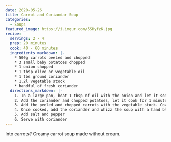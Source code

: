 ```yaml
---
date: 2020-05-26
title: Carrot and Coriandar Soup
categories:
  - Soups
featured_image: https://i.imgur.com/5SHyfzK.jpg
recipe:
  servings: 2 - 4
  prep: 20 minutes
  cook: 40 - 60 minutes
  ingredients_markdown: |-
    * 500g carrots peeled and chopped
    * 3 small baby potatoes chopped
    * 1 onion chopped
    * 1 tbsp olive or vegetable oil
    * 1 tbs ground coriander
    * 1.2l vegetable stock
    * handful of fresh coriander
  directions_markdown: |-
    1. In a large pan, heat 1 tbsp of oil with the onion and let it soften for 5 minutes.
    2. Add the coriander and chopped potatoes, let it cook for 1 minute.
    3. Add the peeled and chopped carrots with the vegetable stock. Cover it and let it simmer until the vegetables are soft, approximately 30 minutes.
    4. Once cooked, add the coriander and whizz the soup with a hand blender or in a food processor.
    5. Add salt and pepper
    6. Serve with coriander
---
```


Into carrots? Creamy carrot soup made without cream.
